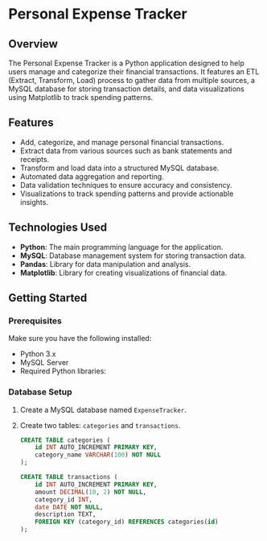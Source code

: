 # Personal Expense Tracker

## Overview
The Personal Expense Tracker is a Python application designed to help users manage and categorize their financial transactions. It features an ETL (Extract, Transform, Load) process to gather data from multiple sources, a MySQL database for storing transaction details, and data visualizations using Matplotlib to track spending patterns.

## Features
- Add, categorize, and manage personal financial transactions.
- Extract data from various sources such as bank statements and receipts.
- Transform and load data into a structured MySQL database.
- Automated data aggregation and reporting.
- Data validation techniques to ensure accuracy and consistency.
- Visualizations to track spending patterns and provide actionable insights.

## Technologies Used
- **Python**: The main programming language for the application.
- **MySQL**: Database management system for storing transaction data.
- **Pandas**: Library for data manipulation and analysis.
- **Matplotlib**: Library for creating visualizations of financial data.

## Getting Started

### Prerequisites
Make sure you have the following installed:
- Python 3.x
- MySQL Server
- Required Python libraries:

### Database Setup
1. Create a MySQL database named `ExpenseTracker`.
2. Create two tables: `categories` and `transactions`.

   ```sql
   CREATE TABLE categories (
       id INT AUTO_INCREMENT PRIMARY KEY,
       category_name VARCHAR(100) NOT NULL
   );

   CREATE TABLE transactions (
       id INT AUTO_INCREMENT PRIMARY KEY,
       amount DECIMAL(10, 2) NOT NULL,
       category_id INT,
       date DATE NOT NULL,
       description TEXT,
       FOREIGN KEY (category_id) REFERENCES categories(id)
   );

